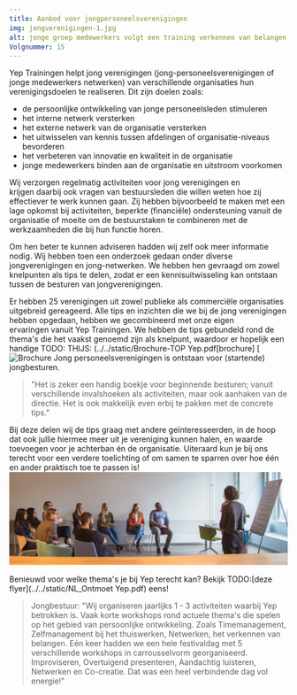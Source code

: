 ```yaml
---
title: Aanbod voor jongpersoneelsverenigingen
img: jongverenigingen-1.jpg
alt: jonge groep medewerkers volgt een training verkennen van belangen.
Volgnummer: 15
---
```


Yep Trainingen helpt jong verenigingen (jong-personeelsverenigingen of jonge medewerkers netwerken) van verschillende organisaties hun verenigingsdoelen te realiseren. Dit zijn doelen zoals:

* de persoonlijke ontwikkeling van jonge personeelsleden stimuleren
* het interne netwerk versterken
* het externe netwerk van de organisatie versterken
* het uitwisselen van kennis tussen afdelingen of organisatie-niveaus bevorderen
* het verbeteren van innovatie en kwaliteit in de organisatie
* jonge medewerkers binden aan de organisatie en uitstroom voorkomen

Wij verzorgen regelmatig activiteiten voor jong verenigingen en krijgen daarbij ook vragen van bestuursleden die willen weten hoe zij effectiever te werk kunnen gaan. Zij hebben bijvoorbeeld te maken met een lage opkomst bij activiteiten, beperkte (financiële) ondersteuning vanuit de organisatie of moeite om de bestuurstaken te combineren met de werkzaamheden die bij hun functie horen. 

Om hen beter te kunnen adviseren hadden wij zelf ook meer informatie nodig. Wij hebben toen een onderzoek gedaan onder diverse jongverenigingen en jong-netwerken. We hebben hen gevraagd om zowel knelpunten als tips te delen, zodat er een kennisuitwisseling kan ontstaan tussen de besturen van jongverenigingen. 

Er hebben 25 verenigingen uit zowel publieke als commerciële organisaties uitgebreid gereageerd. Alle tips en inzichten die we bij de jong verenigingen hebben opgedaan, hebben we gecombineerd met onze eigen ervaringen vanuit Yep Trainingen. We hebben de tips gebundeld rond de thema's die het vaakst genoemd zijn als knelpunt, waardoor er hopelijk een handige TODO: THIJS:
(../../static/Brochure-TOP Yep.pdf[brochure] [![Brochure Jong personeelsverenigingen](./jongverenigingen-2.jpg) is ontstaan voor (startende) jongbesturen.

> "Het is zeker een handig boekje voor beginnende besturen; vanuit verschillende invalshoeken als activiteiten, maar ook aanhaken van de directie. Het is ook makkelijk even erbij te pakken met de concrete tips."

Bij deze delen wij de tips graag met andere geïnteresseerden, in de hoop dat ook jullie hiermee meer uit je vereniging kunnen halen, en waarde toevoegen voor je achterban én de organisatie. Uiteraard kun je bij ons terecht voor een verdere toelichting of om samen te sparren over hoe één en ander praktisch toe te passen is! ![jong personeelsvereniging volgt een training](./jongverenigingen-3.jpg)

Benieuwd voor welke thema's je bij Yep terecht kan? Bekijk TODO:[deze flyer](../../static/NL_Ontmoet Yep.pdf) eens!

> Jongbestuur: "Wij organiseren jaarlijks 1 - 3 activiteiten waarbij Yep betrokken is. Vaak korte workshops rond actuele thema's die spelen op het gebied van persoonlijke ontwikkeling. Zoals Timemanagement, Zelfmanagement bij het thuiswerken, Netwerken, het verkennen van belangen. Eén keer hadden we een hele festivaldag met 5 verschillende workshops in carrousselvorm georganiseerd. Improviseren, Overtuigend presenteren, Aandachtig luisteren, Netwerken en Co-creatie. Dat was een heel verbindende dag vol energie!"
